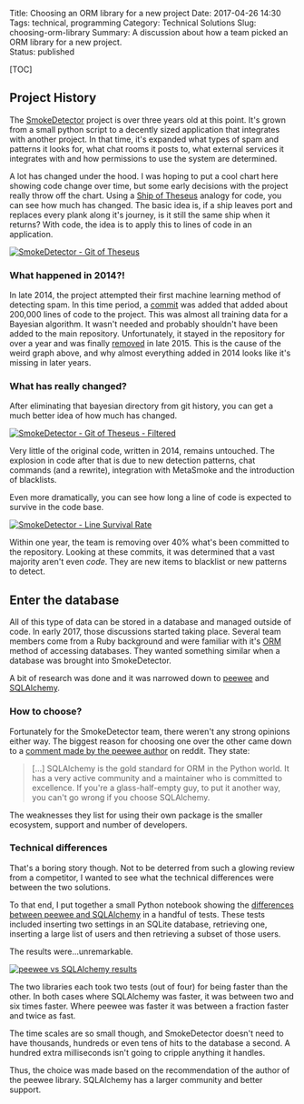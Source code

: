 Title: Choosing an ORM library for a new project
Date: 2017-04-26 14:30
Tags: technical, programming
Category: Technical Solutions
Slug: choosing-orm-library
Summary: A discussion about how a team picked an ORM library for a new project.  
Status: published

[TOC]

## Project History

The [SmokeDetector][1] project is over three years old at this point. It's grown from a small python script to a 
decently sized application that integrates with another project. In that time, it's expanded what types of spam and
patterns it looks for, what chat rooms it posts to, what external services it integrates with and how permissions to
use the system are determined. 

A lot has changed under the hood. I was hoping to put a cool chart here showing code change over time, but some early
decisions with the project really throw off the chart. Using a [Ship of Theseus][2] analogy for code, you can see how 
much has changed. The basic idea is, if a ship leaves port and replaces every plank along it's journey, is it still the 
same ship when it returns? With code, the idea is to apply this to lines of code in an application.

[![SmokeDetector - Git of Theseus][3]][3]

### What happened in 2014?! 
 
In late 2014, the project attempted their first machine learning method of detecting spam. In this time period, a 
[commit][4] was added that added about 200,000 lines of code to the project. This was almost all training data for a 
Bayesian algorithm. It wasn't needed and probably shouldn't have been added to the main repository. Unfortunately, it 
stayed in the repository for over a year and was finally [removed][5] in late 2015. This is the cause of the weird graph 
above, and why almost everything added in 2014 looks like it's missing in later years.
 
### What has really changed?

After eliminating that bayesian directory from git history, you can get a much better idea of how much has changed. 

[![SmokeDetector - Git of Theseus - Filtered][6]][6]

Very little of the original code, written in 2014, remains untouched. The explosion in code after that is due to
new detection patterns, chat commands (and a rewrite), integration with MetaSmoke and the introduction of blacklists.
  
Even more dramatically, you can see how long a line of code is expected to survive in the code base.

[![SmokeDetector - Line Survival Rate][7]][7]

Within one year, the team is removing over 40% what's been committed to the repository. Looking at these commits, 
it was determined that a vast majority aren't even *code*. They are new items to blacklist or new patterns to detect. 

## Enter the database

All of this type of data can be stored in a database and managed outside of code. In early 2017, those discussions 
started taking place. Several team members come from a Ruby background and were familiar with it's [ORM][8] method of
accessing databases. They wanted something similar when a database was brought into SmokeDetector.

A bit of research was done and it was narrowed down to [peewee][9] and [SQLAlchemy][10]. 

### How to choose?

Fortunately for the SmokeDetector team, there weren't any strong opinions either way. The biggest reason for choosing
one over the other came down to a [comment made by the peewee author][11] on reddit. They state:

> [...] SQLAlchemy is the gold standard for ORM in the Python world. It has a very active community and a maintainer 
who is committed to excellence. If you're a glass-half-empty guy, to put it another way, you can't go wrong if you 
choose SQLAlchemy.

The weaknesses they list for using their own package is the smaller ecosystem, support and number of developers.

### Technical differences

That's a boring story though. Not to be deterred from such a glowing review from a competitor, I wanted to see what the
technical differences were between the two solutions.

To that end, I put together a small Python notebook showing the [differences between peewee and SQLAlchemy][12] in a 
handful of tests. These tests included inserting two settings in an SQLite database, retrieving one, inserting a large
list of users and then retrieving a subset of those users.

The results were...unremarkable. 

[![peewee vs SQLAlchemy results][13]][13]

The two libraries each took two tests (out of four) for being faster than the other. In both cases where SQLAlchemy was
faster, it was between two and six times faster. Where peewee was faster it was between a fraction faster and twice as
fast. 

The time scales are so small though, and SmokeDetector doesn't need to have thousands, hundreds or even tens of hits to
the database a second. A hundred extra milliseconds isn't going to cripple anything it handles.

Thus, the choice was made based on the recommendation of the author of the peewee library. SQLAlchemy has a larger
community and better support. 



 [1]: {filename}2017_02_19_can-a-machine-be-taught-to-flag-spam-automatically.md
 [2]: https://erikbern.com/2016/12/05/the-half-life-of-code.html
 [3]: {attach}images/smokey-git-theseus-all.png
 [4]: https://github.com/Charcoal-SE/SmokeDetector/commit/102aa9c64edafb7f5fef5ba16414f4cefad03d64
 [5]: https://github.com/Charcoal-SE/SmokeDetector/commit/68d49ccc0b4981a4ebe91d993f42643542e44d80
 [6]: {attach}images/smokey-git-theseus-filtered.png
 [7]: {attach}images/smokey-git-theseus-survival.png
 [8]: https://en.wikipedia.org/wiki/Object-relational_mapping
 [9]: http://docs.peewee-orm.com/en/latest/
 [10]: https://www.sqlalchemy.org/
 [11]: https://www.reddit.com/r/Python/comments/4tnqai/choosing_a_python_ormpeewee_vs_sqlalchemy/d5jyuug/
 [12]: https://gist.github.com/AWegnerGitHub/201dbaf09740f9ecd797c32ebfc15872
 [13]: {attach}images/peewee-vs-sqlalcheme-results.png